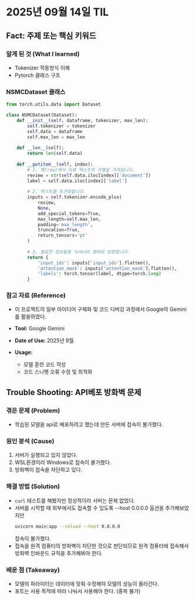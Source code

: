 # 2025년 09월 14일 TIL 
## Fact: 주제 또는 핵심 키워드

### 알게 된 것 (What I learned)
- Tokenizer 작동방식 이해
- Pytorch 클래스 구조

### NSMCDataset 클래스
```python
from torch.utils.data import Dataset

class NSMCDataset(Dataset):
    def __init__(self, dataframe, tokenizer, max_len):
        self.tokenizer = tokenizer
        self.data = dataframe
        self.max_len = max_len
        
    def __len__(self):
        return len(self.data)
        
    def __getitem__(self, index):
        # 1. 행(row)에서 리뷰 텍스트와 라벨을 가져옵니다.
        review = str(self.data.iloc[index]['document'])
        label = self.data.iloc[index]['label']
        
        # 2. 텍스트를 토큰화합니다.
        inputs = self.tokenizer.encode_plus(
            review,
            None,
            add_special_tokens=True,
            max_length=self.max_len,
            padding='max_length',
            truncation=True,
            return_tensors='pt'
        )
        
        # 3. 필요한 정보들을 딕셔너리 형태로 반환합니다.
        return {
            'input_ids': inputs['input_ids'].flatten(),
            'attention_mask': inputs['attention_mask'].flatten(),
            'labels': torch.tensor(label, dtype=torch.long)
        }
```

### 참고 자료 (Reference)
- 이 프로젝트의 일부 아이디어 구체화 및 코드 디버깅 과정에서 Google의 Gemini를 활용하였다.

- **Tool:** Google Gemini
- **Date of Use:** 2025년 9월
- **Usage:**
    - 모델 훈련 코드 작성
    - 코드 스니펫 오류 수정 및 최적화

## Trouble Shooting: API베포 방화벽 문제

### 겪은 문제 (Problem)
- 학습된 모델을 api로 배포하려고 했는데 만든 서버에 접속이 불가했다.

### 원인 분석 (Cause)
1. 서버가 실행되고 있지 않았다.
2. WSL환경이라 Windows로 접속이 불가했다.
3. 방화벽이 접속을 차단하고 있다.

### 해결 방법 (Solution)
- `curl` 테스트를 해봤지만 정상적이라 서버는 문제 없었다.
- 서버를 시작할 때 외부에서도 접속할 수 있도록 --host 0.0.0.0 옵션을 추가해보았지만
  ```bash
  uvicorn main:app --reload --host 0.0.0.0
  ```
  접속이 불가했다.
- 접속을 원격 컴퓨터의 방화벽이 차단한 것으로 판단되므로 원격 컴퓨터에 접속해서 방화벽 인바운드 규칙을 추가해봐야 한다.

### 배운 점 (Takeaway)
- 모델의 파라미터는 데이터에 맞춰 수정해야 모델의 성능이 올라간다.
- 포트는 사용 목적에 따라 나눠서 사용해야 한다. (중복 불가)
